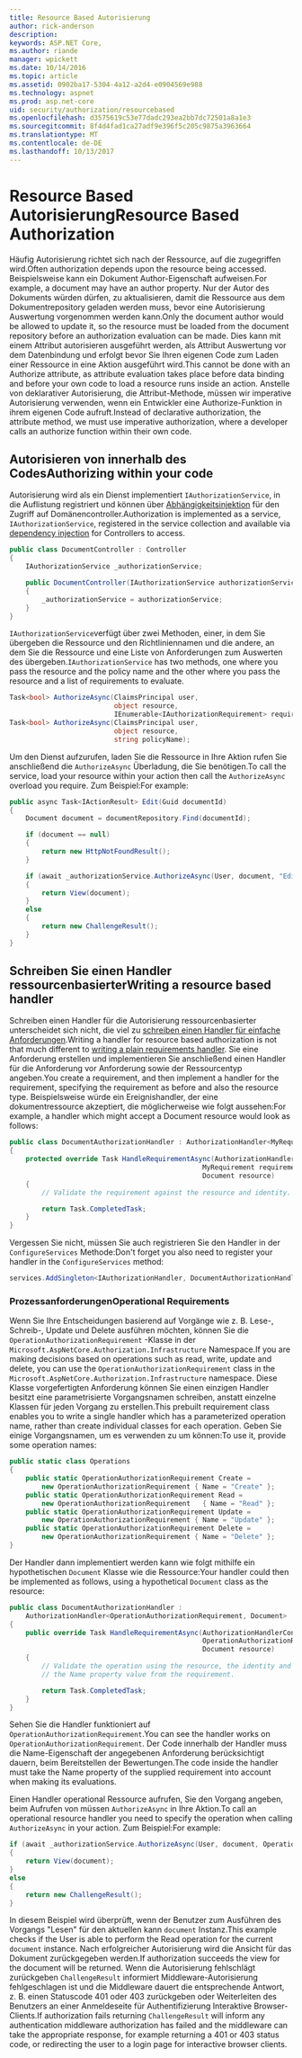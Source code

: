 ```yaml
---
title: Resource Based Autorisierung
author: rick-anderson
description: 
keywords: ASP.NET Core,
ms.author: riande
manager: wpickett
ms.date: 10/14/2016
ms.topic: article
ms.assetid: 0902ba17-5304-4a12-a2d4-e0904569e988
ms.technology: aspnet
ms.prod: asp.net-core
uid: security/authorization/resourcebased
ms.openlocfilehash: d3575619c53e77dadc293ea2bb7dc72501a8a1e3
ms.sourcegitcommit: 8f4d4fad1ca27adf9e396f5c205c9875a3963664
ms.translationtype: MT
ms.contentlocale: de-DE
ms.lasthandoff: 10/13/2017
---
```

# <a name="resource-based-authorization"></a><span data-ttu-id="c0a43-103">Resource Based Autorisierung</span><span class="sxs-lookup"><span data-stu-id="c0a43-103">Resource Based Authorization</span></span>

<a name="security-authorization-resource-based"></a>

<span data-ttu-id="c0a43-104">Häufig Autorisierung richtet sich nach der Ressource, auf die zugegriffen wird.</span><span class="sxs-lookup"><span data-stu-id="c0a43-104">Often authorization depends upon the resource being accessed.</span></span> <span data-ttu-id="c0a43-105">Beispielsweise kann ein Dokument Author-Eigenschaft aufweisen.</span><span class="sxs-lookup"><span data-stu-id="c0a43-105">For example, a document may have an author property.</span></span> <span data-ttu-id="c0a43-106">Nur der Autor des Dokuments würden dürfen, zu aktualisieren, damit die Ressource aus dem Dokumentrepository geladen werden muss, bevor eine Autorisierung Auswertung vorgenommen werden kann.</span><span class="sxs-lookup"><span data-stu-id="c0a43-106">Only the document author would be allowed to update it, so the resource must be loaded from the document repository before an authorization evaluation can be made.</span></span> <span data-ttu-id="c0a43-107">Dies kann mit einem Attribut autorisieren ausgeführt werden, als Attribut Auswertung vor dem Datenbindung und erfolgt bevor Sie Ihren eigenen Code zum Laden einer Ressource in eine Aktion ausgeführt wird.</span><span class="sxs-lookup"><span data-stu-id="c0a43-107">This cannot be done with an Authorize attribute, as attribute evaluation takes place before data binding and before your own code to load a resource runs inside an action.</span></span> <span data-ttu-id="c0a43-108">Anstelle von deklarativer Autorisierung, die Attribut-Methode, müssen wir imperative Autorisierung verwenden, wenn ein Entwickler eine Authorize-Funktion in ihrem eigenen Code aufruft.</span><span class="sxs-lookup"><span data-stu-id="c0a43-108">Instead of declarative authorization, the attribute method, we must use imperative authorization, where a developer calls an authorize function within their own code.</span></span>

## <a name="authorizing-within-your-code"></a><span data-ttu-id="c0a43-109">Autorisieren von innerhalb des Codes</span><span class="sxs-lookup"><span data-stu-id="c0a43-109">Authorizing within your code</span></span>

<span data-ttu-id="c0a43-110">Autorisierung wird als ein Dienst implementiert `IAuthorizationService`, in die Auflistung registriert und können über [Abhängigkeitsinjektion](../../fundamentals/dependency-injection.md#fundamentals-dependency-injection) für den Zugriff auf Domänencontroller.</span><span class="sxs-lookup"><span data-stu-id="c0a43-110">Authorization is implemented as a service, `IAuthorizationService`, registered in the service collection and available via [dependency injection](../../fundamentals/dependency-injection.md#fundamentals-dependency-injection) for Controllers to access.</span></span>

```csharp
public class DocumentController : Controller
{
    IAuthorizationService _authorizationService;

    public DocumentController(IAuthorizationService authorizationService)
    {
        _authorizationService = authorizationService;
    }
}
```

<span data-ttu-id="c0a43-111">`IAuthorizationService`verfügt über zwei Methoden, einer, in dem Sie übergeben die Ressource und den Richtliniennamen und die andere, an dem Sie die Ressource und eine Liste von Anforderungen zum Auswerten des übergeben.</span><span class="sxs-lookup"><span data-stu-id="c0a43-111">`IAuthorizationService` has two methods, one where you pass the resource and the policy name and the other where you pass the resource and a list of requirements to evaluate.</span></span>

```csharp
Task<bool> AuthorizeAsync(ClaimsPrincipal user,
                          object resource,
                          IEnumerable<IAuthorizationRequirement> requirements);
Task<bool> AuthorizeAsync(ClaimsPrincipal user,
                          object resource,
                          string policyName);
```

<a name="security-authorization-resource-based-imperative"></a>

<span data-ttu-id="c0a43-112">Um den Dienst aufzurufen, laden Sie die Ressource in Ihre Aktion rufen Sie anschließend die `AuthorizeAsync` Überladung, die Sie benötigen.</span><span class="sxs-lookup"><span data-stu-id="c0a43-112">To call the service, load your resource within your action then call the `AuthorizeAsync` overload you require.</span></span> <span data-ttu-id="c0a43-113">Zum Beispiel:</span><span class="sxs-lookup"><span data-stu-id="c0a43-113">For example:</span></span>

```csharp
public async Task<IActionResult> Edit(Guid documentId)
{
    Document document = documentRepository.Find(documentId);

    if (document == null)
    {
        return new HttpNotFoundResult();
    }

    if (await _authorizationService.AuthorizeAsync(User, document, "EditPolicy"))
    {
        return View(document);
    }
    else
    {
        return new ChallengeResult();
    }
}
```

## <a name="writing-a-resource-based-handler"></a><span data-ttu-id="c0a43-114">Schreiben Sie einen Handler ressourcenbasierter</span><span class="sxs-lookup"><span data-stu-id="c0a43-114">Writing a resource based handler</span></span>

<span data-ttu-id="c0a43-115">Schreiben einen Handler für die Autorisierung ressourcenbasierter unterscheidet sich nicht, die viel zu [schreiben einen Handler für einfache Anforderungen](policies.md#security-authorization-policies-based-authorization-handler).</span><span class="sxs-lookup"><span data-stu-id="c0a43-115">Writing a handler for resource based authorization is not that much different to [writing a plain requirements handler](policies.md#security-authorization-policies-based-authorization-handler).</span></span> <span data-ttu-id="c0a43-116">Sie eine Anforderung erstellen und implementieren Sie anschließend einen Handler für die Anforderung vor Anforderung sowie der Ressourcentyp angeben.</span><span class="sxs-lookup"><span data-stu-id="c0a43-116">You create a requirement, and then implement a handler for the requirement, specifying the requirement as before and also the resource type.</span></span> <span data-ttu-id="c0a43-117">Beispielsweise würde ein Ereignishandler, der eine dokumentressource akzeptiert, die möglicherweise wie folgt aussehen:</span><span class="sxs-lookup"><span data-stu-id="c0a43-117">For example, a handler which might accept a Document resource would look as follows:</span></span>

```csharp
public class DocumentAuthorizationHandler : AuthorizationHandler<MyRequirement, Document>
{
    protected override Task HandleRequirementAsync(AuthorizationHandlerContext context,
                                                MyRequirement requirement,
                                                Document resource)
    {
        // Validate the requirement against the resource and identity.

        return Task.CompletedTask;
    }
}
```

<span data-ttu-id="c0a43-118">Vergessen Sie nicht, müssen Sie auch registrieren Sie den Handler in der `ConfigureServices` Methode:</span><span class="sxs-lookup"><span data-stu-id="c0a43-118">Don't forget you also need to register your handler in the `ConfigureServices` method:</span></span>

```csharp
services.AddSingleton<IAuthorizationHandler, DocumentAuthorizationHandler>();
```

### <a name="operational-requirements"></a><span data-ttu-id="c0a43-119">Prozessanforderungen</span><span class="sxs-lookup"><span data-stu-id="c0a43-119">Operational Requirements</span></span>

<span data-ttu-id="c0a43-120">Wenn Sie Ihre Entscheidungen basierend auf Vorgänge wie z. B. Lese-, Schreib-, Update und Delete ausführen möchten, können Sie die `OperationAuthorizationRequirement` -Klasse in der `Microsoft.AspNetCore.Authorization.Infrastructure` Namespace.</span><span class="sxs-lookup"><span data-stu-id="c0a43-120">If you are making decisions based on operations such as read, write, update and delete, you can use the `OperationAuthorizationRequirement` class in the `Microsoft.AspNetCore.Authorization.Infrastructure` namespace.</span></span> <span data-ttu-id="c0a43-121">Diese Klasse vorgefertigten Anforderung können Sie einen einzigen Handler besitzt eine parametrisierte Vorgangsnamen schreiben, anstatt einzelne Klassen für jeden Vorgang zu erstellen.</span><span class="sxs-lookup"><span data-stu-id="c0a43-121">This prebuilt requirement class enables you to write a single handler which has a parameterized operation name, rather than create individual classes for each operation.</span></span> <span data-ttu-id="c0a43-122">Geben Sie einige Vorgangsnamen, um es verwenden zu um können:</span><span class="sxs-lookup"><span data-stu-id="c0a43-122">To use it, provide some operation names:</span></span>

```csharp
public static class Operations
{
    public static OperationAuthorizationRequirement Create =
        new OperationAuthorizationRequirement { Name = "Create" };
    public static OperationAuthorizationRequirement Read =
        new OperationAuthorizationRequirement   { Name = "Read" };
    public static OperationAuthorizationRequirement Update =
        new OperationAuthorizationRequirement { Name = "Update" };
    public static OperationAuthorizationRequirement Delete =
        new OperationAuthorizationRequirement { Name = "Delete" };
}
```

<span data-ttu-id="c0a43-123">Der Handler dann implementiert werden kann wie folgt mithilfe ein hypothetischen `Document` Klasse wie die Ressource:</span><span class="sxs-lookup"><span data-stu-id="c0a43-123">Your handler could then be implemented as follows, using a hypothetical `Document` class as the resource:</span></span>

```csharp
public class DocumentAuthorizationHandler :
    AuthorizationHandler<OperationAuthorizationRequirement, Document>
{
    public override Task HandleRequirementAsync(AuthorizationHandlerContext context,
                                                OperationAuthorizationRequirement requirement,
                                                Document resource)
    {
        // Validate the operation using the resource, the identity and
        // the Name property value from the requirement.

        return Task.CompletedTask;
    }
}
```

<span data-ttu-id="c0a43-124">Sehen Sie die Handler funktioniert auf `OperationAuthorizationRequirement`.</span><span class="sxs-lookup"><span data-stu-id="c0a43-124">You can see the handler works on `OperationAuthorizationRequirement`.</span></span> <span data-ttu-id="c0a43-125">Der Code innerhalb der Handler muss die Name-Eigenschaft der angegebenen Anforderung berücksichtigt dauern, beim Bereitstellen der Bewertungen.</span><span class="sxs-lookup"><span data-stu-id="c0a43-125">The code inside the handler must take the Name property of the supplied requirement into account when making its evaluations.</span></span>

<span data-ttu-id="c0a43-126">Einen Handler operational Ressource aufrufen, Sie den Vorgang angeben, beim Aufrufen von müssen `AuthorizeAsync` in Ihre Aktion.</span><span class="sxs-lookup"><span data-stu-id="c0a43-126">To call an operational resource handler you need to specify the operation when calling `AuthorizeAsync` in your action.</span></span> <span data-ttu-id="c0a43-127">Zum Beispiel:</span><span class="sxs-lookup"><span data-stu-id="c0a43-127">For example:</span></span>

```csharp
if (await _authorizationService.AuthorizeAsync(User, document, Operations.Read))
{
    return View(document);
}
else
{
    return new ChallengeResult();
}
```

<span data-ttu-id="c0a43-128">In diesem Beispiel wird überprüft, wenn der Benutzer zum Ausführen des Vorgangs "Lesen" für den aktuellen kann `document` Instanz.</span><span class="sxs-lookup"><span data-stu-id="c0a43-128">This example checks if the User is able to perform the Read operation for the current `document` instance.</span></span> <span data-ttu-id="c0a43-129">Nach erfolgreicher Autorisierung wird die Ansicht für das Dokument zurückgegeben werden.</span><span class="sxs-lookup"><span data-stu-id="c0a43-129">If authorization succeeds the view for the document will be returned.</span></span> <span data-ttu-id="c0a43-130">Wenn die Autorisierung fehlschlägt zurückgeben `ChallengeResult` informiert Middleware-Autorisierung fehlgeschlagen ist und die Middleware dauert die entsprechende Antwort, z. B. einen Statuscode 401 oder 403 zurückgeben oder Weiterleiten des Benutzers an einer Anmeldeseite für Authentifizierung Interaktive Browser-Clients.</span><span class="sxs-lookup"><span data-stu-id="c0a43-130">If authorization fails returning `ChallengeResult` will inform any authentication middleware authorization has failed and the middleware can take the appropriate response, for example returning a 401 or 403 status code, or redirecting the user to a login page for interactive browser clients.</span></span>
